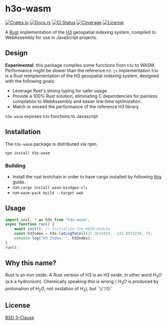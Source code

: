 # h3o-wasm

[![Crates.io](https://img.shields.io/crates/v/h3o.svg)](https://crates.io/crates/h3o)
[![Docs.rs](https://docs.rs/h3o/badge.svg)](https://docs.rs/h3o)
[![CI Status](https://github.com/HydroniumLabs/h3o/actions/workflows/ci.yml/badge.svg)](https://github.com/HydroniumLabs/h3o/actions)
[![Coverage](https://img.shields.io/codecov/c/github/HydroniumLabs/h3o)](https://app.codecov.io/gh/HydroniumLabs/h3o)
[![License](https://img.shields.io/badge/license-BSD-green)](https://opensource.org/licenses/BSD-3-Clause)

A [Rust](https://rustlang.org) implementation of the [H3](https://h3geo.org) geospatial indexing system, compiled to WebAssembly for use in JavaScript projects.

## Design
**Experimental**: this package compiles some functions from `h3o` to WASM. Performance might be slower than the reference `h3-js` implementation
`h3o` is a Rust reimplementation of the H3 geospatial indexing system, designed with the following goals:
- Leverage Rust's strong typing for safer usage.
- Provide a 100% Rust solution, eliminating C dependencies for painless compilation to WebAssembly and easier link-time optimization.
- Match or exceed the performance of the reference H3 library.

`h3o-wasm` exposes `h3o` functions to Javascript

## Installation

The `h3o-wasm` package is distributed via npm.

```bash
npm install h3o-wasm
```

### Building

* Install the rust toolchain in order to have cargo installed by following
  [this](https://www.rust-lang.org/tools/install) guide.
* run `cargo install wasm-bindgen-cli`
* run `wasm-pack build --target web`

## Usage

```javascript
import init, * as h3o from "h3o-wasm";
async function run() {
    await init(); // Initialize the WASM module
    const h3Index = h3o.latLngToCell(37.3615593, -122.0553238, 7);
    console.log("H3 Index: ", h3Index);
}
run();
```

## Why this name?

Rust is an iron oxide.
A Rust version of H3 is an H3 oxide, in other word $H_3O$ (a.k.a hydronium).
Chemically speaking this is wrong ( $H_3O$ is produced by protonation of
$H_2O$, not oxidation of $H_3$), but ¯\\_(ツ)_/¯

## License

[BSD 3-Clause](./LICENSE)
